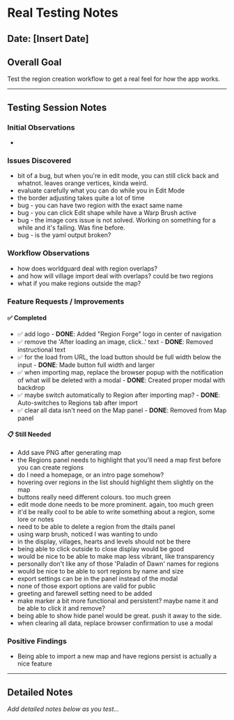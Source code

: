 # Real Testing Notes

## Date: [Insert Date]

## Overall Goal
Test the region creation workflow to get a real feel for how the app works.

---

## Testing Session Notes

### Initial Observations
- 

### Issues Discovered
- bit of a bug, but when you're in edit mode, you can still click back and whatnot. leaves orange vertices, kinda weird.
- evaluate carefully what you can do while you in Edit Mode
- the border adjusting takes quite a lot of time
- bug - you can have two region with the exact same name
- bug - you can click Edit shape while have a Warp Brush active
- bug - the image cors issue is not solved. Working on something for a while and it's failing. Was fine before.
- bug - is the yaml output broken?

### Workflow Observations
- how does worldguard deal with region overlaps?
- and how will village import deal with overlaps? could be two regions
- what if you make regions outside the map?

### Feature Requests / Improvements

#### ✅ Completed
- ✅ add logo - **DONE**: Added "Region Forge" logo in center of navigation
- ✅ remove the 'After loading an image, click..' text - **DONE**: Removed instructional text
- ✅ for the load from URL, the load button should be full width below the input - **DONE**: Made button full width and larger
- ✅ when importing map, replace the browser popup with the notification of what will be deleted with a modal - **DONE**: Created proper modal with backdrop
- ✅ maybe switch automatically to Region after importing map? - **DONE**: Auto-switches to Regions tab after import
- ✅ clear all data isn't need on the Map panel - **DONE**: Removed from Map panel

#### 📋 Still Needed
- Add save PNG after generating map
- the Regions panel needs to highlight that you'll need a map first before you can create regions
- do I need a homepage, or an intro page somehow?
- hovering over regions in the list should highlight them slightly on the map
- buttons really need different colours. too much green
- edit mode done needs to be more prominent. again, too much green
- it'd be really cool to be able to write something about a region, some lore or notes
- need to be able to delete a region from the dtails panel
- using warp brush, noticed I was wanting to undo
- in the display, villages, hearts and levels should not be there
- being able to click outside to close display would be good
- would be nice to be able to make map less vibrant, like transparency
- personally don't like any of those 'Paladin of Dawn' names for regions
- would be nice to be able to sort regions by name and size
- export settings can be in the panel instead of the modal
- none of those export options are valid for public
- greeting and farewell setting need to be added
- make marker a bit more functional and persistent? maybe name it and be able to click it and remove?
- being able to show hide panel would be great. push it away to the side.
- when clearing all data, replace browser confirmation to use a modal

### Positive Findings
- Being able to import a new map and have regions persist is actually a nice feature

---

## Detailed Notes

*Add detailed notes below as you test...*
